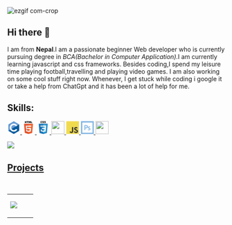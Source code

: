 ![ezgif com-crop](https://user-images.githubusercontent.com/115239975/222319948-16b075b9-969d-428d-b99f-07769cf1709c.gif)
<h2 >Hi there 👋</h2>
<p>I am from <b>Nepal</b>.I am a passionate beginner Web developer who is currently pursuing degree in <i>BCA(Bachelor in Computer Application).</i>I am currently learning javascript and css frameworks. Besides coding,I spend my leisure time playing football,travelling and playing video games. I am also working on some cool stuff right now. Whenever, I get stuck while coding i google it or take a help from ChatGpt and it has been a lot of help for me.</p>
<h2>Skills:</h2>
<a href="#"><img src="https://raw.githubusercontent.com/devicons/devicon/master/icons/c/c-original.svg" height="30" width="30"</a>
<a href="#"><img src="https://raw.githubusercontent.com/devicons/devicon/master/icons/html5/html5-original-wordmark.svg" height="30" width="30"</a>
<a href="#"><img src="https://raw.githubusercontent.com/devicons/devicon/master/icons/css3/css3-original-wordmark.svg" height="30" width="30"</a>
<a href="#"><img src="https://www.vectorlogo.zone/logos/tailwindcss/tailwindcss-icon.svg" height="30" width="30"</a>
<a href="#"><img src="https://raw.githubusercontent.com/devicons/devicon/master/icons/javascript/javascript-original.svg" height="30" width="30"</a>
<a href="#"><img src="https://raw.githubusercontent.com/devicons/devicon/master/icons/photoshop/photoshop-line.svg" height="30" width="30"</a> 
<a href="#"><img src="https://download.blender.org/branding/community/blender_community_badge_white.svg" height="30" width="30"</a><br>
<p><img src="https://github-readme-stats-8qyt-git-master-ishuduwal.vercel.app/api?username=ishuduwal"></p>
<h2>Projects</h2>
<br>
<table>
  <tr>
    <td width="50%">
      <p><a href="https://ishuduwal.github.io/twitterclone/#"><img src="![image](https://user-images.githubusercontent.com/115239975/222620808-eeb5a0a2-2992-4996-a201-e05623b63ee6.png)" width="400"></a></p>
    </td>
    <td>
    </td>
  </tr>
